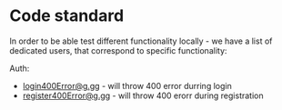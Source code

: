 # Code standard

In order to be able test different functionality locally - we have a list of dedicated users, that correspond to specific functionality:

Auth:
- login400Error@g.gg - will throw 400 error durring login
- register400Error@g.gg - will throw 400 erorr during registration
